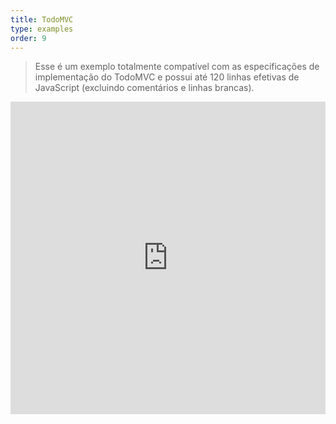 ```yaml
---
title: TodoMVC
type: examples
order: 9
---
```


> Esse é um exemplo totalmente compatível com as especificações de implementação do TodoMVC e possui até 120 linhas efetivas de JavaScript (excluindo comentários e linhas brancas).

<iframe width="100%" height="500" src="https://jsfiddle.net/yyx990803/4dr2fLb7/embedded/result,html,js,css" allowfullscreen="allowfullscreen" frameborder="0"></iframe>
